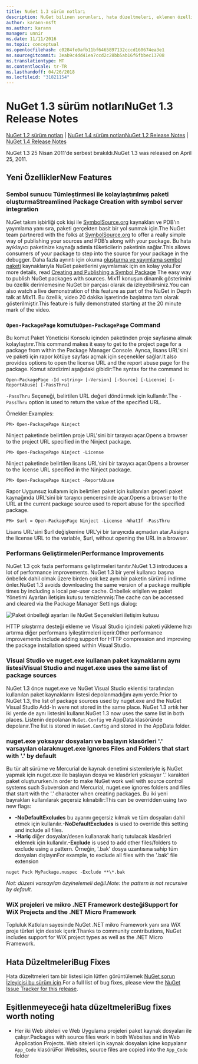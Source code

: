```yaml
---
title: NuGet 1.3 sürüm notları
description: NuGet bilinen sorunları, hata düzeltmeleri, eklenen özellikleri ve dcr dahil olmak üzere 1.3 için sürüm notları.
author: karann-msft
ms.author: karann
manager: unnir
ms.date: 11/11/2016
ms.topic: conceptual
ms.openlocfilehash: c0284fe0afb11bf6465897132cccd160674ea3e1
ms.sourcegitcommit: 3eab9c4dd41ea7ccd2c28bb5ab16f6fbbec13708
ms.translationtype: MT
ms.contentlocale: tr-TR
ms.lasthandoff: 04/26/2018
ms.locfileid: "31821154"
---
```

# <a name="nuget-13-release-notes"></a><span data-ttu-id="b25c8-103">NuGet 1.3 sürüm notları</span><span class="sxs-lookup"><span data-stu-id="b25c8-103">NuGet 1.3 Release Notes</span></span>

<span data-ttu-id="b25c8-104">[NuGet 1.2 sürüm notları](../release-notes/nuget-1.2.md) | [NuGet 1.4 sürüm notları](../release-notes/nuget-1.4.md)</span><span class="sxs-lookup"><span data-stu-id="b25c8-104">[NuGet 1.2 Release Notes](../release-notes/nuget-1.2.md) | [NuGet 1.4 Release Notes](../release-notes/nuget-1.4.md)</span></span>

<span data-ttu-id="b25c8-105">NuGet 1.3 25 Nisan 2011'de serbest bırakıldı.</span><span class="sxs-lookup"><span data-stu-id="b25c8-105">NuGet 1.3 was released on April 25, 2011.</span></span>

## <a name="new-features"></a><span data-ttu-id="b25c8-106">Yeni Özellikler</span><span class="sxs-lookup"><span data-stu-id="b25c8-106">New Features</span></span>

### <a name="streamlined-package-creation-with-symbol-server-integration"></a><span data-ttu-id="b25c8-107">Sembol sunucu Tümleştirmesi ile kolaylaştırılmış paketi oluşturma</span><span class="sxs-lookup"><span data-stu-id="b25c8-107">Streamlined Package Creation with symbol server integration</span></span>

<span data-ttu-id="b25c8-108">NuGet takım işbirliği çok kişi ile [SymbolSource.org](http://www.symbolsource.org/) kaynakları ve PDB'ın yayımlama yanı sıra, paketi gerçekten basit bir yol sunmak için.</span><span class="sxs-lookup"><span data-stu-id="b25c8-108">The NuGet team partnered with the folks at [SymbolSource.org](http://www.symbolsource.org/) to offer a really simple way of publishing your sources and PDB’s along with your package.</span></span> <span data-ttu-id="b25c8-109">Bu hata ayıklayıcı paketinize kaynağı adımla tüketicilerin paketinin sağlar.</span><span class="sxs-lookup"><span data-stu-id="b25c8-109">This allows consumers of your package to step into the source for your package in the debugger.</span></span> <span data-ttu-id="b25c8-110">Daha fazla ayrıntı için okuma [oluşturma ve yayımlama sembol paketi](../create-packages/symbol-packages.md) kaynaklarıyla NuGet paketlerini yayımlamak için en kolay yolu.</span><span class="sxs-lookup"><span data-stu-id="b25c8-110">For more details, read [Creating and Publishing a Symbol Package](../create-packages/symbol-packages.md) The easy way to publish NuGet packages with sources.</span></span> <span data-ttu-id="b25c8-111">Mix11 konuşun dinamik gösterimini bu özellik derinlemesine NuGet bir parçası olarak da izleyebilirsiniz.</span><span class="sxs-lookup"><span data-stu-id="b25c8-111">You can also watch a live demonstration of this feature as part of the NuGet in Depth talk at Mix11.</span></span> <span data-ttu-id="b25c8-112">Bu özellik, video 20 dakika işaretinde başlatma tam olarak gösterilmiştir.</span><span class="sxs-lookup"><span data-stu-id="b25c8-112">This feature is fully demonstrated starting at the 20 minute mark of the video.</span></span>

### <a name="open-packagepage-command"></a><span data-ttu-id="b25c8-113">`Open-PackagePage` komutu</span><span class="sxs-lookup"><span data-stu-id="b25c8-113">`Open-PackagePage` Command</span></span>

<span data-ttu-id="b25c8-114">Bu komut Paket Yöneticisi Konsolu içinden paketinden proje sayfasına almak kolaylaştırır.</span><span class="sxs-lookup"><span data-stu-id="b25c8-114">This command makes it easy to get to the project page for a package from within the Package Manager Console.</span></span> <span data-ttu-id="b25c8-115">Ayrıca, lisans URL'sini ve paketi için rapor kötüye sayfası açmak için seçenekler sağlar.</span><span class="sxs-lookup"><span data-stu-id="b25c8-115">It also provides options to open the license URL and the report abuse page for the package.</span></span>
<span data-ttu-id="b25c8-116">Komut sözdizimi aşağıdaki gibidir:</span><span class="sxs-lookup"><span data-stu-id="b25c8-116">The syntax for the command is:</span></span>

    Open-PackagePage -Id <string> [-Version] [-Source] [-License] [-ReportAbuse] [-PassThru]

<span data-ttu-id="b25c8-117">`-PassThru` Seçeneği, belirtilen URL değeri döndürmek için kullanılır.</span><span class="sxs-lookup"><span data-stu-id="b25c8-117">The `-PassThru` option is used to return the value of the specified URL.</span></span>

<span data-ttu-id="b25c8-118">Örnekler:</span><span class="sxs-lookup"><span data-stu-id="b25c8-118">Examples:</span></span>

    PM> Open-PackagePage Ninject

<span data-ttu-id="b25c8-119">Ninject paketinde belirtilen proje URL'sini bir tarayıcı açar.</span><span class="sxs-lookup"><span data-stu-id="b25c8-119">Opens a browser to the project URL specified in the Ninject package.</span></span>

    PM> Open-PackagePage Ninject -License

<span data-ttu-id="b25c8-120">Ninject paketinde belirtilen lisans URL'sini bir tarayıcı açar.</span><span class="sxs-lookup"><span data-stu-id="b25c8-120">Opens a browser to the license URL specified in the Ninject package.</span></span>

    PM> Open-PackagePage Ninject -ReportAbuse

<span data-ttu-id="b25c8-121">Rapor Uygunsuz kullanım için belirtilen paket için kullanılan geçerli paket kaynağında URL'sini bir tarayıcı penceresinde açar.</span><span class="sxs-lookup"><span data-stu-id="b25c8-121">Opens a browser to the URL at the current package source used to report abuse for the specified package.</span></span>

    PM> $url = Open-PackagePage Ninject -License -WhatIf -PassThru

<span data-ttu-id="b25c8-122">Lisans URL'sini $url değişkenine URL'yi bir tarayıcıda açmadan atar.</span><span class="sxs-lookup"><span data-stu-id="b25c8-122">Assigns the license URL to the variable, $url, without opening the URL in a browser.</span></span>

### <a name="performance-improvements"></a><span data-ttu-id="b25c8-123">Performans Geliştirmeleri</span><span class="sxs-lookup"><span data-stu-id="b25c8-123">Performance Improvements</span></span>

<span data-ttu-id="b25c8-124">NuGet 1.3 çok fazla performans geliştirmeleri tanıtır.</span><span class="sxs-lookup"><span data-stu-id="b25c8-124">NuGet 1.3 introduces a lot of performance improvements.</span></span> <span data-ttu-id="b25c8-125">NuGet 1.3 bir yerel kullanıcı başına önbellek dahil olmak üzere birden çok kez aynı bir paketin sürümü indirme önler.</span><span class="sxs-lookup"><span data-stu-id="b25c8-125">NuGet 1.3 avoids downloading the same version of a package multiple times by including a local per-user cache.</span></span> <span data-ttu-id="b25c8-126">Önbellek erişilen ve paket Yönetimi Ayarları iletişim kutusu temizlenmiş:</span><span class="sxs-lookup"><span data-stu-id="b25c8-126">The cache can be accessed and cleared via the Package Manager Settings dialog:</span></span>

![Paket önbelleği ayarları ile NuGet Seçenekleri iletişim kutusu](./media/nuget-options.png)

<span data-ttu-id="b25c8-128">HTTP sıkıştırma desteği ekleme ve Visual Studio içindeki paketi yükleme hızı artırma diğer performans iyileştirmeleri içerir.</span><span class="sxs-lookup"><span data-stu-id="b25c8-128">Other performance improvements include adding support for HTTP compression and improving the package installation speed within Visual Studio.</span></span>

### <a name="visual-studio-and-nugetexe-uses-the-same-list-of-package-sources"></a><span data-ttu-id="b25c8-129">Visual Studio ve nuget.exe kullanan paket kaynaklarını aynı listesi</span><span class="sxs-lookup"><span data-stu-id="b25c8-129">Visual Studio and nuget.exe uses the same list of package sources</span></span>

<span data-ttu-id="b25c8-130">NuGet 1.3 önce nuget.exe ve NuGet Visual Studio eklentisi tarafından kullanılan paket kaynaklarını listesi depolanmadığını aynı yerde.</span><span class="sxs-lookup"><span data-stu-id="b25c8-130">Prior to NuGet 1.3, the list of package sources used by nuget.exe and the NuGet Visual Studio Add-In were not stored in the same place.</span></span> <span data-ttu-id="b25c8-131">NuGet 1.3 artık her iki yerde de aynı listesini kullanır.</span><span class="sxs-lookup"><span data-stu-id="b25c8-131">NuGet 1.3 now uses the same list in both places.</span></span> <span data-ttu-id="b25c8-132">Listenin depolanan `NuGet.Config` ve AppData klasöründe depolanır.</span><span class="sxs-lookup"><span data-stu-id="b25c8-132">The list is stored in `NuGet.Config` and stored in the AppData folder.</span></span>

### <a name="nugetexe-ignores-files-and-folders-that-start-with--by-default"></a><span data-ttu-id="b25c8-133">nuget.exe yoksayar dosyaları ve başlayın klasörleri '.' varsayılan olarak</span><span class="sxs-lookup"><span data-stu-id="b25c8-133">nuget.exe Ignores Files and Folders that start with '.' by default</span></span>

<span data-ttu-id="b25c8-134">Bu tür alt sürüme ve Mercurial de kaynak denetimi sistemleriyle iş NuGet yapmak için nuget.exe ile başlayan dosya ve klasörleri yoksayar '.' karakteri paket oluştururken.</span><span class="sxs-lookup"><span data-stu-id="b25c8-134">In order to make NuGet work well with source control systems such Subversion and Mercurial, nuget.exe ignores folders and files that start with the '.' character when creating packages.</span></span> <span data-ttu-id="b25c8-135">Bu iki yeni bayrakları kullanılarak geçersiz kılınabilir:</span><span class="sxs-lookup"><span data-stu-id="b25c8-135">This can be overridden using two new flags:</span></span>

* <span data-ttu-id="b25c8-136">__-NoDefaultExcludes__ bu ayarını geçersiz kılmak ve tüm dosyaları dahil etmek için kullanılır.</span><span class="sxs-lookup"><span data-stu-id="b25c8-136">__-NoDefaultExcludes__ is used to override this setting and include all files.</span></span>
* <span data-ttu-id="b25c8-137">__-Hariç__ diğer dosyalar/desen kullanarak hariç tutulacak klasörleri eklemek için kullanılır.</span><span class="sxs-lookup"><span data-stu-id="b25c8-137">__-Exclude__ is used to add other files/folders to exclude using a pattern.</span></span> <span data-ttu-id="b25c8-138">Örneğin, '.bak' dosya uzantısına sahip tüm dosyaları dışlayın</span><span class="sxs-lookup"><span data-stu-id="b25c8-138">For example, to exclude all files with the '.bak' file extension</span></span>

```
nuget Pack MyPackage.nuspec -Exclude **\*.bak
```  

<span data-ttu-id="b25c8-139">_Not: düzeni varsayılan özyinelemeli değil._</span><span class="sxs-lookup"><span data-stu-id="b25c8-139">_Note: the pattern is not recursive by default._</span></span>

### <a name="support-for-wix-projects-and-the-net-micro-framework"></a><span data-ttu-id="b25c8-140">WiX projeleri ve mikro .NET Framework desteği</span><span class="sxs-lookup"><span data-stu-id="b25c8-140">Support for WiX Projects and the .NET Micro Framework</span></span>

<span data-ttu-id="b25c8-141">Topluluk Katkıları sayesinde NuGet .NET mikro Framework yanı sıra WiX proje türleri için destek içerir.</span><span class="sxs-lookup"><span data-stu-id="b25c8-141">Thanks to community contributions, NuGet includes support for WiX project types as well as the .NET Micro Framework.</span></span>

## <a name="bug-fixes"></a><span data-ttu-id="b25c8-142">Hata Düzeltmeleri</span><span class="sxs-lookup"><span data-stu-id="b25c8-142">Bug Fixes</span></span>

<span data-ttu-id="b25c8-143">Hata düzeltmeleri tam bir listesi için lütfen görüntülemek [NuGet sorun İzleyicisi bu sürüm için](http://nuget.codeplex.com/workitem/list/advanced?keyword=&status=All&type=All&priority=All&release=NuGet%201.3&assignedTo=All&component=All&sortField=LastUpdatedDate&sortDirection=Descending&page=0).</span><span class="sxs-lookup"><span data-stu-id="b25c8-143">For a full list of bug fixes, please view the [NuGet Issue Tracker for this release](http://nuget.codeplex.com/workitem/list/advanced?keyword=&status=All&type=All&priority=All&release=NuGet%201.3&assignedTo=All&component=All&sortField=LastUpdatedDate&sortDirection=Descending&page=0).</span></span>

## <a name="bug-fixes-worth-noting"></a><span data-ttu-id="b25c8-144">Eşitlenmeyeceği hata düzeltmeleri</span><span class="sxs-lookup"><span data-stu-id="b25c8-144">Bug fixes worth noting</span></span>

* <span data-ttu-id="b25c8-145">Her iki Web siteleri ve Web Uygulama projeleri paket kaynak dosyaları ile çalışır.</span><span class="sxs-lookup"><span data-stu-id="b25c8-145">Packages with source files work in both Websites and in Web Application Projects.</span></span>
<span data-ttu-id="b25c8-146">Web siteleri için kaynak dosyaları içine kopyalanır `App_Code` klasörü</span><span class="sxs-lookup"><span data-stu-id="b25c8-146">For Websites, source files are copied into the `App_Code` folder</span></span>
